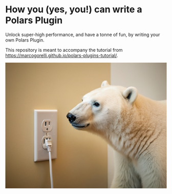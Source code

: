 # How you (yes, you!) can write a Polars Plugin

Unlock super-high performance, and have a tonne of fun, by writing your
own Polars Plugin.

This repository is meant to accompany the tutorial from https://marcogorelli.github.io/polars-plugins-tutorial/.

![](https://github.com/MarcoGorelli/polars-plugins-tutorial/blob/a1df39c6385196d4aa5a895cae9ac231ce868351/docs/assets/image.png)